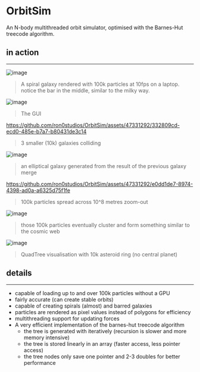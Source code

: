 # OrbitSim
 An N-body multithreaded orbit simulator, optimised with the Barnes-Hut treecode algorithm.

## in action
---
![image](https://github.com/ron0studios/OrbitSim/assets/47331292/1a1744bf-2e9e-43e4-ae2e-97e5a8628c39)
> A spiral galaxy rendered with 100k particles at 10fps on a laptop. notice the bar in the middle, similar to the milky way.
> 
![image](https://github.com/ron0studios/OrbitSim/assets/47331292/4db64a94-f916-4441-9b53-3ae53086a71e)
> The GUI


https://github.com/ron0studios/OrbitSim/assets/47331292/332809cd-ecd0-485e-b7a7-b80431de3c14
> 3 smaller (10k) galaxies colliding


![image](https://github.com/ron0studios/OrbitSim/assets/47331292/fb86d2b0-4bf9-48e7-b9d7-638a31fe0b2e)
> an elliptical galaxy generated from the result of the previous galaxy merge



https://github.com/ron0studios/OrbitSim/assets/47331292/e0dd1de7-8974-4398-ad0a-a6325d75f1fe
> 100k particles spread across 10^8 metres zoom-out

![image](https://github.com/ron0studios/OrbitSim/assets/47331292/74ac65bb-61bd-4488-a9e8-2ff41b282ede)
> those 100k particles eventually cluster and form something similar to the cosmic web


![image](https://github.com/ron0studios/OrbitSim/assets/47331292/aa85bda6-71be-4d52-ba7d-cc64319464d0)
> QuadTree visualisation with 10k asteroid ring (no central planet)


## details
---
- capable of loading up to and over 100k particles without a GPU
- fairly accurate (can create stable orbits)
- capable of creating spirals (almost) and barred galaxies
- particles are rendered as pixel values instead of polygons for efficiency
- multithreading support for updating forces
- A very efficient implementation of the barnes-hut treecode algorithm
  - the tree is generated with iteratively (recursion is slower and more memory intensive)
  - the tree is stored linearly in an array (faster access, less pointer access)
  - the tree nodes only save one pointer and 2-3 doubles for better performance
 
